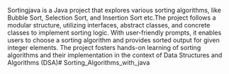 Sortingjava is a Java project that explores various sorting algorithms, like Bubble Sort, Selection Sort, and Insertion Sort etc.The project follows a modular structure, utilizing interfaces, abstract classes, and concrete classes to implement sorting logic. With user-friendly prompts, it enables users to choose a sorting algorithm and provides sorted output for given integer elements. The project fosters hands-on learning of sorting algorithms and their implementation in the context of Data Structures and Algorithms (DSA)# Sorting_Algorithms_with_java

